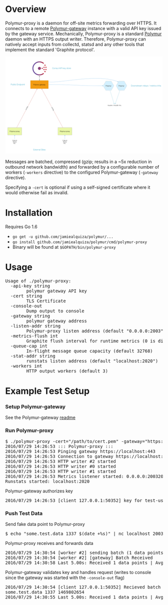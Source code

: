 # Overview

Polymur-proxy is a daemon for off-site metrics forwarding over HTTPS. It connects to a remote [Polymur-gateway](https://github.com/jamiealquiza/polymur/tree/master/cmd/polymur-gateway) instance with a valid API key issued by the gateway service. Mechanically, Polymur-proxy is a standard [Polymur](https://github.com/jamiealquiza/polymur) daemon with an HTTPS output writer. Therefore, Polymur-proxy can natively accept inputs from collectd, statsd and any other tools that implement the standard 'Graphite protocol'.

![ScreenShot](https://raw.githubusercontent.com/jamiealquiza/catpics/master/polymur-proxy-gateway.png)

Messages are batched, compressed (gzip; results in a ~5x reduction in outbound network bandwidth) and forwarded by a configurable number of workers (`-workers` directive) to the configured Polymur-gateway (`-gateway` directive).

Specifying a `-cert` is optional if using a self-signed certificate where it would otherwise fail as invalid.

# Installation

Requires Go 1.6

- `go get -u github.com/jamiealquiza/polymur/...`
- `go install github.com/jamiealquiza/polymur/cmd/polymur-proxy`
- Binary will be found at `$GOPATH/bin/polymur-proxy`

# Usage

<pre>
Usage of ./polymur-proxy:
  -api-key string
        polymur gateway API key
  -cert string
        TLS Certificate
  -console-out
        Dump output to console
  -gateway string
        polymur gateway address
  -listen-addr string
        Polymur-proxy listen address (default "0.0.0.0:2003")
  -metrics-flush int
        Graphite flush interval for runtime metrics (0 is disabled)
  -queue-cap int
        In-flight message queue capacity (default 32768)
  -stat-addr string
        runstats listen address (default "localhost:2020")
  -workers int
        HTTP output workers (default 3)
</pre>

# Example Test Setup

### Setup Polymur-gateway
See the Polymur-gateway [readme](https://github.com/jamiealquiza/polymur/tree/master/cmd/polymur-gateway)

### Run Polymur-proxy
<pre>
$ ./polymur-proxy -cert="/path/to/cert.pem" -gateway="https://localhost:443" -api-key="test-key" -stat-addr="localhost:2021"
2016/07/29 14:26:53 ::: Polymur-proxy :::
2016/07/29 14:26:53 Pinging gateway https://localhost:443
2016/07/29 14:26:53 Connection to gateway https://localhost:443 successful
2016/07/29 14:26:53 HTTP writer #2 started
2016/07/29 14:26:53 HTTP writer #0 started
2016/07/29 14:26:53 HTTP writer #1 started
2016/07/29 14:26:53 Metrics listener started: 0.0.0.0:20032016/07/29 14:26:53
Runstats started: localhost:2020
</pre>

Polymur-gateway authorizes key
<pre>
2016/07/29 14:26:53 [client 127.0.0.1:50352] key for test-user is valid
</pre>

### Push Test Data
Send fake data point to Polymur-proxy
<pre>
$ echo "some.test.data 1337 $(date +%s)" | nc localhost 2003
</pre>

Polymur-proxy receives and forwards data
<pre>
2016/07/29 14:30:54 [worker #2] sending batch (1 data points)
2016/07/29 14:30:54 [worker #2] [gateway] Batch Received
2016/07/29 14:30:58 Last 5.00s: Received 1 data points | Avg: 0.20/sec.
</pre>

Polymur-gateway validates key and handles request (writes to console since the gateway was started with the `-console-out` flag)
<pre>
2016/07/29 14:30:54 [client 127.0.0.1:50352] Recieved batch from from test-user
some.test.data 1337 1469802654
2016/07/29 14:30:55 Last 5.00s: Received 1 data points | Avg: 0.20/sec.
</pre>


